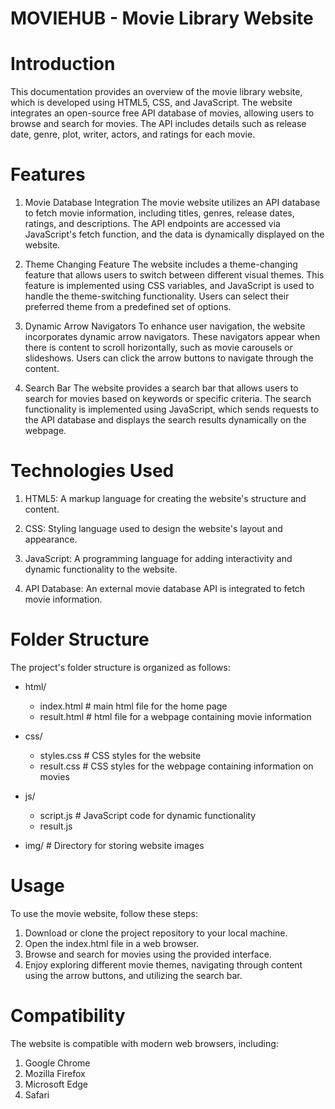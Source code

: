# MOVIEHUB - Movie Library Website


# Introduction

This documentation provides an overview of the movie library website, which is developed using HTML5, CSS, and JavaScript. The website integrates an open-source free API database of movies, allowing users to browse and search for movies. The API includes details such as release date, genre, plot, writer, actors, and ratings for each movie.

# Features

1. Movie Database Integration
The movie website utilizes an API database to fetch movie information, including titles, genres, release dates, ratings, and descriptions. The API endpoints are accessed via JavaScript's fetch function, and the data is dynamically displayed on the website.

2. Theme Changing Feature
The website includes a theme-changing feature that allows users to switch between different visual themes. This feature is implemented using CSS variables, and JavaScript is used to handle the theme-switching functionality. Users can select their preferred theme from a predefined set of options.

3. Dynamic Arrow Navigators
To enhance user navigation, the website incorporates dynamic arrow navigators. These navigators appear when there is content to scroll horizontally, such as movie carousels or slideshows. Users can click the arrow buttons to navigate through the content.

4. Search Bar
The website provides a search bar that allows users to search for movies based on keywords or specific criteria. The search functionality is implemented using JavaScript, which sends requests to the API database and displays the search results dynamically on the webpage.

# Technologies Used

1. HTML5: A markup language for creating the website's structure and content.
   
2. CSS: Styling language used to design the website's layout and appearance.

3. JavaScript: A programming language for adding interactivity and dynamic functionality to the website.

4. API Database: An external movie database API is integrated to fetch movie information.

# Folder Structure

The project's folder structure is organized as follows:

- html/
  - index.html       # main html file for the home page
  - result.html      # html file for a webpage containing movie information
- css/
  - styles.css       # CSS styles for the website
  - result.css       # CSS styles for the webpage containing information on movies
- js/
  - script.js        # JavaScript code for dynamic functionality
  - result.js
    
- img/               # Directory for storing website images
  
# Usage

To use the movie website, follow these steps:

1. Download or clone the project repository to your local machine.
2. Open the index.html file in a web browser.
3. Browse and search for movies using the provided interface.
4. Enjoy exploring different movie themes, navigating through content using the arrow buttons, and utilizing the search bar.
   
# Compatibility

The website is compatible with modern web browsers, including:

1. Google Chrome
2. Mozilla Firefox
3. Microsoft Edge
4. Safari








